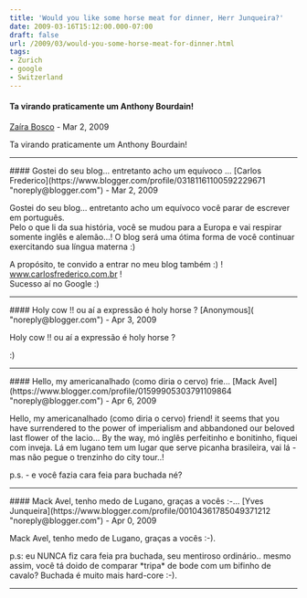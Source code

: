 ```yaml
---
title: 'Would you like some horse meat for dinner, Herr Junqueira?'
date: 2009-03-16T15:12:00.000-07:00
draft: false
url: /2009/03/would-you-some-horse-meat-for-dinner.html
tags: 
- Zurich
- google
- Switzerland
---
```


#### Ta virando praticamente um Anthony Bourdain!
[Zaíra Bosco](https://www.blogger.com/profile/10916277250512977800 "noreply@blogger.com") - <time datetime="2009-03-17T12:09:00.000-07:00">Mar 2, 2009</time>

Ta virando praticamente um Anthony Bourdain!
<hr />
#### Gostei do seu blog... entretanto acho um equívoco ...
[Carlos Frederico](https://www.blogger.com/profile/03181161100592229671 "noreply@blogger.com") - <time datetime="2009-03-23T18:46:00.000-07:00">Mar 2, 2009</time>

Gostei do seu blog... entretanto acho um equívoco você parar de escrever em português.  
Pelo o que li da sua história, você se mudou para a Europa e vai respirar somente inglês e alemão...! O blog será uma ótima forma de você continuar exercitando sua língua materna :)  
  
A propósito, te convido a entrar no meu blog também :) ! www.carlosfrederico.com.br !  
Sucesso aí no Google :)
<hr />
#### Holy cow !! ou aí a expressão é holy horse ?
[Anonymous]( "noreply@blogger.com") - <time datetime="2009-03-31T20:04:00.000-07:00">Apr 3, 2009</time>

Holy cow !! ou aí a expressão é holy horse ?  
  
:)
<hr />
#### Hello, my americanalhado (como diria o cervo) frie...
[Mack Avel](https://www.blogger.com/profile/01599905303791109864 "noreply@blogger.com") - <time datetime="2009-04-04T11:02:00.000-07:00">Apr 6, 2009</time>

Hello, my americanalhado (como diria o cervo) friend! it seems that you have surrendered to the power of imperialism and abbandoned our beloved last flower of the lacio... By the way, mó inglês perfeitinho e bonitinho, fiquei com inveja. Lá em lugano tem um lugar que serve picanha brasileira, vai lá - mas não pegue o trenzinho do city tour..!  
  
p.s. - e você fazia cara feia para buchada né?
<hr />
#### Mack Avel, tenho medo de Lugano, graças a vocês :-...
[Yves Junqueira](https://www.blogger.com/profile/00104361785049371212 "noreply@blogger.com") - <time datetime="2009-04-05T05:47:00.000-07:00">Apr 0, 2009</time>

Mack Avel, tenho medo de Lugano, graças a vocês :-).  
  
p.s: eu NUNCA fiz cara feia pra buchada, seu mentiroso ordinário.. mesmo assim, você tá doido de comparar \*tripa\* de bode com um bifinho de cavalo? Buchada é muito mais hard-core :-).
<hr />
